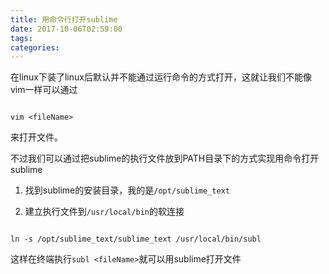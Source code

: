 ```yaml
---
title: 用命令行打开sublime
date: 2017-10-06T02:59:00
tags:
categories:
---
```


在linux下装了linux后默认并不能通过运行命令的方式打开，这就让我们不能像vim一样可以通过

```
vim <fileName>
```
来打开文件。


不过我们可以通过把sublime的执行文件放到PATH目录下的方式实现用命令打开sublime

1. 找到sublime的安装目录，我的是`/opt/sublime_text`
2. 建立执行文件到`/usr/local/bin`的软连接
```
ln -s /opt/sublime_text/sublime_text /usr/local/bin/subl
```
这样在终端执行`subl <fileName>`就可以用sublime打开文件
    